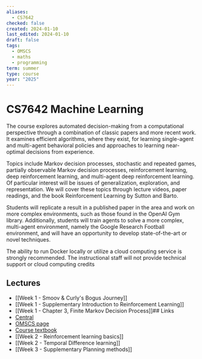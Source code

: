 ```yaml
---
aliases:
  - CS7642
checked: false
created: 2024-01-10
last_edited: 2024-01-10
draft: false
tags:
  - OMSCS
  - maths
  - programming
term: summer
type: course
year: "2025"
---
```

# CS7642 Machine Learning

The course explores automated decision-making from a computational perspective through a combination of classic papers and more recent work. It examines efficient algorithms, where they exist, for learning single-agent and multi-agent behavioral policies and approaches to learning near-optimal decisions from experience.

Topics include Markov decision processes, stochastic and repeated games, partially observable Markov decision processes, reinforcement learning, deep reinforcement learning, and multi-agent deep reinforcement learning. Of particular interest will be issues of generalization, exploration, and representation. We will cover these topics through lecture videos, paper readings, and the book Reinforcement Learning by Sutton and Barto.

Students will replicate a result in a published paper in the area and work on more complex environments, such as those found in the OpenAI Gym library. Additionally, students will train agents to solve a more complex, multi-agent environment, namely the Google Research Football environment, and will have an opportunity to develop state-of-the-art or novel techniques.

The ability to run Docker locally or utilize a cloud computing service is strongly recommended. The instructional staff will not provide technical support or cloud computing credits

## Lectures
- [[Week 1 - Smoov & Curly's Bogus Journey]]
- [[Week 1 - Supplementary Introduction to Reinforcement Learning]]
- [[Week 1 - Chapter 3, Finite Markov Decision Process]]## Links
- [Central](https://www.omscentral.com/courses/reinforcement-learning-and-decision-making/reviews)
- [OMSCS page](https://omscs.gatech.edu/cs-7642-reinforcement-learning)
- [Course textbook](http://www.incompleteideas.net/book/the-book-2nd.html)
- [[Week 2 - Reinforcement learning basics]]
- [[Week 2 - Temporal Difference learning]]
- [[Week 3 - Supplementary Planning methods]]